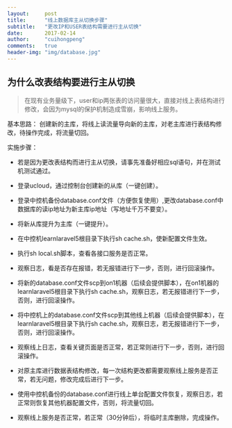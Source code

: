 ```yaml
---
layout:     post    
title:      "线上数据库主从切换步骤"    
subtitle:   "更改IP和USER表结构需要进行主从切换"          
date:       2017-02-14            
author:     "cuihongpeng"                      
comments:	true
header-img: "img/database.jpg"
---
```

## 为什么改表结构要进行主从切换
> 在现有业务量级下，user和ip两张表的访问量很大，直接对线上表结构进行修改，会因为mysql的保护机制造成雪崩，影响线上服务。

基本思路： 创建新的主库，将线上读流量导向新的主库，对老主库进行表结构修改，待操作完成，将流量切回。

实施步骤：

- 若是因为更改表结构而进行主从切换，请事先准备好相应sql语句，并在测试机测试通过。

- 登录ucloud，通过控制台创建新的从库（一键创建）。

- 登录中控机备份database.conf文件（方便恢复使用）,更改database.conf中数据库的读ip地址为新主库ip地址（写地址千万不要变）。

- 将新从库提升为主库（一键提升）。

- 在中控机learnlaravel5根目录下执行sh cache.sh，使新配置文件生效。

- 执行sh local.sh脚本，查看各接口服务是否正常。

- 观察日志，看是否存在报错，若无报错进行下一步，否则，进行回滚操作。

- 将新的database.conf文件scp到on1机器（后续会提供脚本），在on1机器的learnlaravel5根目录下执行sh cache.sh，观察日志，若无报错进行下一步，否则，进行回滚操作。

- 将中控机上的database.conf文件scp到其他线上机器（后续会提供脚本），在learnlaravel5根目录下执行sh cache.sh，观察日志，若无报错进行下一步，否则，进行回滚操作。

- 观察线上日志，查看关键页面是否正常，若正常则进行下一步，否则，进行回滚操作。

- 对原主库进行数据表结构修改，每一次结构更改都需要观察线上服务是否正常，若无问题，修改完成后进行下一步。

- 使用中控机备份的database.conf进行线上单台配置文件恢复，观察日志，若正常则恢复其他机器配置文件，否则，将流量切回。

- 观察线上服务是否正常，若正常（30分钟后），将临时主库删除，完成操作。